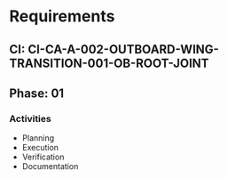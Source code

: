 # Requirements

## CI: CI-CA-A-002-OUTBOARD-WING-TRANSITION-001-OB-ROOT-JOINT
## Phase: 01

### Activities
- Planning
- Execution
- Verification
- Documentation
